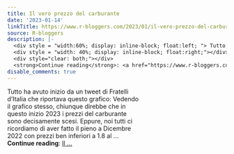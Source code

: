 ```yaml
---
title: Il vero prezzo del carburante
date: '2023-01-14'
linkTitle: https://www.r-bloggers.com/2023/01/il-vero-prezzo-del-carburante/
source: R-bloggers
description: |-
  <div style = "width:60%; display: inline-block; float:left; "> Tutto ha avuto inizio da un tweet di Fratelli d’Italia che riportava questo grafico: Vedendo il grafico stesso, chiunque direbbe che in questo inizio 2023 i prezzi del carburante sono decisamente scesi. Eppure, noi tutti ci ricordiamo di aver fatto il pieno a Dicembre 2022 con prezzi ben inferiori a 1.8 al ...</div>
  <div style = "width: 40%; display: inline-block; float:right;"></div>
  <div style="clear: both;"></div>
  <strong>Continue reading</strong>: <a href="https://www.r-bloggers.com/2023/01/il-vero-prezzo-del-carburante/">Il ...
disable_comments: true
---
```

<div style = "width:60%; display: inline-block; float:left; "> Tutto ha avuto inizio da un tweet di Fratelli d’Italia che riportava questo grafico: Vedendo il grafico stesso, chiunque direbbe che in questo inizio 2023 i prezzi del carburante sono decisamente scesi. Eppure, noi tutti ci ricordiamo di aver fatto il pieno a Dicembre 2022 con prezzi ben inferiori a 1.8 al ...</div>
<div style = "width: 40%; display: inline-block; float:right;"></div>
<div style="clear: both;"></div>
<strong>Continue reading</strong>: <a href="https://www.r-bloggers.com/2023/01/il-vero-prezzo-del-carburante/">Il ...